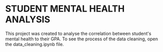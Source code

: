 # STUDENT MENTAL HEALTH ANALYSIS
This project was created to analyse the correlation between student's mental health to their GPA. To see the process of the data cleaning, open the data_cleaning.ipynb file.

